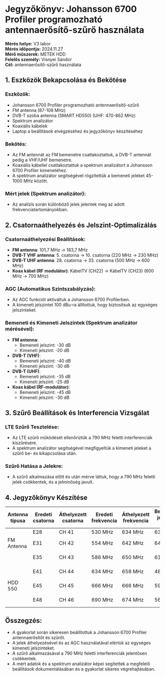 # Jegyzőkönyv: Johansson 6700 Profiler programozható antennaerősítő-szűrő használata

**Mérés helye:** V3 labor  
**Mérés időpontja:** 2024.11.27  
**Mérő műszerek:** METEK HDD  
**Felelős személy:** Visnyei Sándor  
**Cél:**  antennaerősítő-szűrő használata


## 1. Eszközök Bekapcsolása és Bekötése
### Eszközök:
- Johansson 6700 Profiler programozható antennaerősítő-szűrő
- FM antenna (87-108 MHz)
- DVB-T szoba antenna (SMART HD550) (UHF: 470-862 MHz)
- Spektrum analizátor
- Koaxiális kábelek
- Laptop a beállítások elvégzéséhez és jegyzőkönyv készítéséhez

### Bekötés:
- Az FM antennát az FM bemenetre csatlakoztattuk, a DVB-T antennát pedig a VHF/UHF bemenetre.
- Koaxiális kábellel csatlakoztattuk a spektrum analizátort a Johansson 6700 Profiler kimenetéhez.
- A spektrum analizátor segítségével rögzítettük a bemeneti jeleket 45-1000 MHz között.

### Mért jelek (Spektrum analizátor):
- Az analízis során különböző jelek jelentek meg az adott frekvenciatartományokban.

## 2. Csatornaáthelyezés és Jelszint-Optimalizálás
### Csatornaáthelyezési Beállítások:
- **FM antenna**: 101,7 MHz → 183,7 MHz
- **DVB-T VHF antenna**: 5. csatorna → 10. csatorna (220 MHz → 230 MHz)
- **DVB-T UHF antenna**: 28. csatorna → 33. csatorna (500 MHz → 600 MHz)
- **Koax kábel (RF modulátor)**: KábelTV (CH22) → KábelTV (CH23) (600 MHz → 700 MHz)

### AGC (Automatikus Szintszabályzás):
- Az AGC funkciót aktiváltuk a Johansson 6700 Profilerben.
- A kimeneti jelszintet 100 dBu-ra állítottuk, hogy biztosítsuk az egységes jelszinteket.

### Bemeneti és Kimeneti Jelszintek (Spektrum analizátor mérésével):
- **FM antenna**:
  - Bemeneti jelszint: -30 dB
  - Kimeneti jelszint: -20 dB
- **DVB-T (VHF)**:
  - Bemeneti jelszint: -40 dB
  - Kimeneti jelszint: -30 dB
- **DVB-T (UHF)**:
  - Bemeneti jelszint: -35 dB
  - Kimeneti jelszint: -25 dB
- **Koax kábel (RF-modulátor)**:
  - Bemeneti jelszint: -45 dB
  - Kimeneti jelszint: -30 dB

## 3. Szűrő Beállítások és Interferencia Vizsgálat
### LTE Szűrő Tesztelése:
- Az LTE szűrő működését ellenőriztük a 790 MHz feletti interferenciák kiszűrésére.
- A spektrum analizátor segítségével megfigyeltük a kimeneti jeleket a szűrő be- és kikapcsolása után.

### Szűrő Hatása a Jelekre:
- A szűrő alkalmazása előtt és után mérve láttuk, hogy a 790 MHz feletti jelek csökkentek, és a jelminőség javult.

## 4. Jegyzőkönyv Készítése
| **Antenna típusa** | **Eredeti csatorna** | **Áthelyezett csatorna** | **Eredeti frekvencia** | **Áthelyezett frekvencia** | **Bemeneti jelszint (dB)** | **Kimeneti jelszint (dB)** |
|-----------------|----------------------|--------------------------|-------------------|---------------------|---------------------|------------------|
|                 | E28                  | CH 41                    | 530 MHz           | 634 MHz             | 63 dBu              |173.8dBu          |
| FM Antenna      | E31                  | CH 42                    | 554 MHz           | 642 MHz             | 64 dBu              |174.9dBu          |
|                 | E35                  | CH 43                    | 586 MHz           | 650 MHz             | 61 dBu              | 174.6 dBu        |
|                 | E41                  | CH 44                    | 634 MHz           | 658 MHz             | 48 dBu              | 169.7 dBu        |
| HDD 550         | E45                  | CH 45                    | 666 MHz           | 666 MHz             | 59 dBu              | 175.7 dBu        |
|                 | E48                  | CH 46                    | 690 MHz           | 674 MHz             | 56 dBu              | 174.8 dBu        |  




## Összegzés:
- A gyakorlat során sikeresen beállítottuk a Johansson 6700 Profiler antennaerősítőt és szűrőt.
- A jelek áthelyezésével és az AGC használatával elértük az egységes kimeneti jelszinteket.
- A szűrő alkalmazásával a 790 MHz feletti interferenciák jelentősen csökkentek.
- A mért adatok és a spektrum analizátor képei segítettek a megfelelő beállítások dokumentálásában és a gyakorlat sikeres végrehajtásában.

